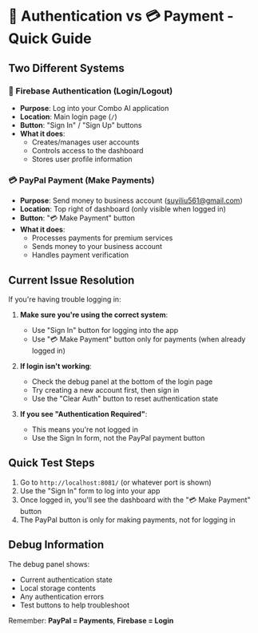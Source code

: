 # 🔐 Authentication vs 💳 Payment - Quick Guide

## Two Different Systems

### 🔐 Firebase Authentication (Login/Logout)
- **Purpose**: Log into your Combo AI application
- **Location**: Main login page (`/`)
- **Button**: "Sign In" / "Sign Up" buttons
- **What it does**: 
  - Creates/manages user accounts
  - Controls access to the dashboard
  - Stores user profile information

### 💳 PayPal Payment (Make Payments)
- **Purpose**: Send money to business account (suyiliu561@gmail.com)
- **Location**: Top right of dashboard (only visible when logged in)
- **Button**: "💳 Make Payment" button
- **What it does**:
  - Processes payments for premium services
  - Sends money to your business account
  - Handles payment verification

## Current Issue Resolution

If you're having trouble logging in:

1. **Make sure you're using the correct system**:
   - Use "Sign In" button for logging into the app
   - Use "💳 Make Payment" button only for payments (when already logged in)

2. **If login isn't working**:
   - Check the debug panel at the bottom of the login page
   - Try creating a new account first, then sign in
   - Use the "Clear Auth" button to reset authentication state

3. **If you see "Authentication Required"**:
   - This means you're not logged in
   - Use the Sign In form, not the PayPal payment button

## Quick Test Steps

1. Go to `http://localhost:8081/` (or whatever port is shown)
2. Use the "Sign In" form to log into your app
3. Once logged in, you'll see the dashboard with the "💳 Make Payment" button
4. The PayPal button is only for making payments, not for logging in

## Debug Information

The debug panel shows:
- Current authentication state
- Local storage contents
- Any authentication errors
- Test buttons to help troubleshoot

Remember: **PayPal = Payments**, **Firebase = Login**
